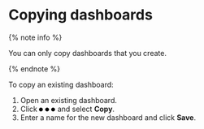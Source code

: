 # Copying dashboards

{% note info %}

You can only copy dashboards that you create.

{% endnote %}

To copy an existing dashboard:

1. Open an existing dashboard.
1. Click ![image](../../../_assets/monitoring/ellipsis.svg) and select **Copy**.
1. Enter a name for the new dashboard and click **Save**.

